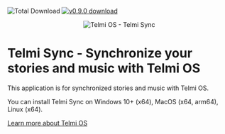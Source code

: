 ![Total Download](https://img.shields.io/github/downloads/DantSu/Telmi-Sync/total.svg) [![v0.9.0 download](https://img.shields.io/github/downloads/DantSu/Telmi-Sync/0.9.0/total.svg)](https://github.com/DantSu/Telmi-Sync/releases/tag/0.9.0)

<p align="center"><img = src="https://dantsu.com/files/Telmi_MiyooPC.jpg" alt="Telmi OS - Telmi Sync" /></p>

# Telmi Sync - Synchronize your stories and music with Telmi OS

This application is for synchronized stories and music with Telmi OS.

You can install Telmi Sync on Windows 10+ (x64), MacOS (x64, arm64), Linux (x64).

[Learn more about Telmi OS](https://github.com/DantSu/Telmi-story-teller)
